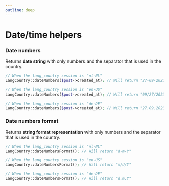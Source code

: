 ```yaml
---
outline: deep
---
```


# Date/time helpers

### Date numbers

Returns **date string** with only numbers and the separator that is used in the country.

```php
// When the lang_country session is "nl-NL"
LangCountry::dateNumbers($post->created_at); // Will return "27-09-2023"

// When the lang_country session is "en-US"
LangCountry::dateNumbers($post->created_at); // Will return "09/27/2023"

// When the lang_country session is "de-DE"
LangCountry::dateNumbers($post->created_at); // Will return "27.09.2023"
```

### Date numbers format

Returns **string format representation** with only numbers and the separator that is used in the
country.

```php
// When the lang_country session is "nl-NL"
LangCountry::dateNumbersFormat(); // Will return "d-m-Y"

// When the lang_country session is "en-US"
LangCountry::dateNumbersFormat(); // Will return "m/d/Y"

// When the lang_country session is "de-DE"
LangCountry::dateNumbersFormat(); // Will return "d.m.Y"
```

